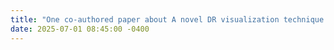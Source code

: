 ```yaml
---
title: "One co-authored paper about A novel DR visualization technique for interactive exploration of multimodal embeddings is accepted by <strong>VIS’25</strong>"
date: 2025-07-01 08:45:00 -0400
---
```

